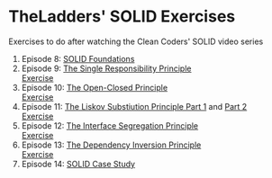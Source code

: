 TheLadders' SOLID Exercises
===============

Exercises to do after watching the Clean Coders' SOLID video series

1.  Episode 8:  [SOLID Foundations](https://cleancoders.com/episode/clean-code-episode-8)
1.  Episode 9:  [The Single Responsibility Principle](https://cleancoders.com/episode/clean-code-episode-9)  
[Exercise](https://github.com/wislocki/solid-exercises/tree/master/The-Single-Responsibility-Principle)
1.  Episode 10: [The Open-Closed Principle](https://cleancoders.com/episode/clean-code-episode-10)  
[Exercise](https://github.com/wislocki/solid-exercises/tree/master/The-Open-Closed-Principle)
1.  Episode 11: [The Liskov Substiution Principle Part 1](https://cleancoders.com/episode/clean-code-episode-11-p1) and [Part 2](https://cleancoders.com/episode/clean-code-episode-11-p2)  
[Exercise](https://github.com/wislocki/solid-exercises/tree/master/The-Liskov-Substitution-Principle)
1.  Episode 12: [The Interface Segregation Principle](https://cleancoders.com/episode/clean-code-episode-12)  
[Exercise](https://github.com/wislocki/solid-exercises/tree/master/The-Interface-Segregation-Principle)
1. Episode 13: [The Dependency Inversion Principle](https://cleancoders.com/episode/clean-code-episode-13)  
[Exercise](https://github.com/wislocki/solid-exercises/tree/master/The-Dependency-Inversion-Principle)
1. Episode 14: [SOLID Case Study](https://cleancoders.com/episode/clean-code-episode-14)
